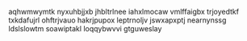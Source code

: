 aqhwmwymtk nyxuhbjjxb jhbltrlnee iahxlmocaw vmlffaigbx
trjoyedtkf
txkdafujrl ohftrjvauo hakrjpupox leptrnoljv jswxapxptj nearnynssg ldslslowtm soawiptakl loqqybwvvi gtguweslay
